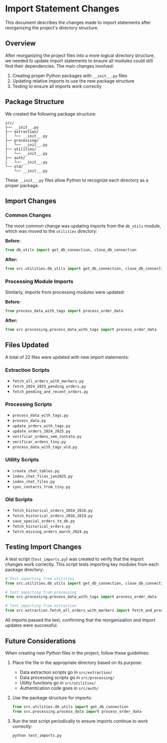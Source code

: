 # Import Statement Changes

This document describes the changes made to import statements after reorganizing the project's directory structure.

## Overview

After reorganizing the project files into a more logical directory structure, we needed to update import statements to ensure all modules could still find their dependencies. The main changes involved:

1. Creating proper Python packages with `__init__.py` files
2. Updating relative imports to use the new package structure
3. Testing to ensure all imports work correctly

## Package Structure

We created the following package structure:

```
src/
├── __init__.py
├── extraction/
│   └── __init__.py
├── processing/
│   └── __init__.py
├── utilities/
│   └── __init__.py
├── auth/
│   └── __init__.py
└── old/
    └── __init__.py
```

These `__init__.py` files allow Python to recognize each directory as a proper package.

## Import Changes

### Common Changes

The most common change was updating imports from the `db_utils` module, which was moved to the `utilities` directory:

**Before:**
```python
from db_utils import get_db_connection, close_db_connection
```

**After:**
```python
from src.utilities.db_utils import get_db_connection, close_db_connection
```

### Processing Module Imports

Similarly, imports from processing modules were updated:

**Before:**
```python
from process_data_with_tags import process_order_data
```

**After:**
```python
from src.processing.process_data_with_tags import process_order_data
```

## Files Updated

A total of 22 files were updated with new import statements:

### Extraction Scripts
- `fetch_all_orders_with_markers.py`
- `fetch_2024_2025_pending_orders.py`
- `fetch_pending_and_recent_orders.py`

### Processing Scripts
- `process_data_with_tags.py`
- `process_data.py`
- `update_orders_with_tags.py`
- `update_orders_2024_2025.py`
- `verificar_ordens_sem_contato.py`
- `verificar_ordens_tiny.py`
- `process_data_with_tags_old.py`

### Utility Scripts
- `create_chat_tables.py`
- `index_chat_files_jan2025.py`
- `index_chat_files.py`
- `sync_contacts_from_tiny.py`

### Old Scripts
- `fetch_historical_orders_2014_2016.py`
- `fetch_historical_orders_2016_2019.py`
- `save_special_orders_to_db.py`
- `fetch_historical_orders.py`
- `fetch_missing_orders_march_2024.py`

## Testing Import Changes

A test script (`test_imports.py`) was created to verify that the import changes work correctly. This script tests importing key modules from each package directory:

```python
# Test importing from utilities
from src.utilities.db_utils import get_db_connection, close_db_connection

# Test importing from processing
from src.processing.process_data_with_tags import process_order_data

# Test importing from extraction
from src.extraction.fetch_all_orders_with_markers import fetch_and_process_orders_for_period
```

All imports passed the test, confirming that the reorganization and import updates were successful.

## Future Considerations

When creating new Python files in the project, follow these guidelines:

1. Place the file in the appropriate directory based on its purpose:
   - Data extraction scripts go in `src/extraction/`
   - Data processing scripts go in `src/processing/`
   - Utility functions go in `src/utilities/`
   - Authentication code goes in `src/auth/`

2. Use the package structure for imports:
   ```python
   from src.utilities.db_utils import get_db_connection
   from src.processing.process_data import process_order_data
   ```

3. Run the test script periodically to ensure imports continue to work correctly:
   ```bash
   python test_imports.py
   ```